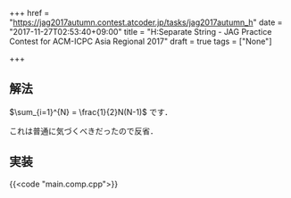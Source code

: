 +++
href = "https://jag2017autumn.contest.atcoder.jp/tasks/jag2017autumn_h"
date = "2017-11-27T02:53:40+09:00"
title = "H:Separate String - JAG Practice Contest for ACM-ICPC Asia Regional 2017"
draft = true
tags = ["None"]

+++

<!--more-->

## 解法

$\sum_{i=1}^{N} = \frac{1}{2}N(N-1)$ です．

これは普通に気づくべきだったので反省．

## 実装

{{<code "main.comp.cpp">}}